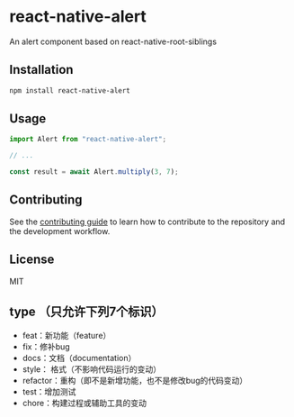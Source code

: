 # react-native-alert

An alert component based on react-native-root-siblings

## Installation

```sh
npm install react-native-alert
```

## Usage

```js
import Alert from "react-native-alert";

// ...

const result = await Alert.multiply(3, 7);
```

## Contributing

See the [contributing guide](CONTRIBUTING.md) to learn how to contribute to the repository and the development workflow.

## License

MIT

## type （只允许下列7个标识）
- feat：新功能（feature）
- fix：修补bug
- docs：文档（documentation）
- style： 格式（不影响代码运行的变动）
- refactor：重构（即不是新增功能，也不是修改bug的代码变动）
- test：增加测试
- chore：构建过程或辅助工具的变动
